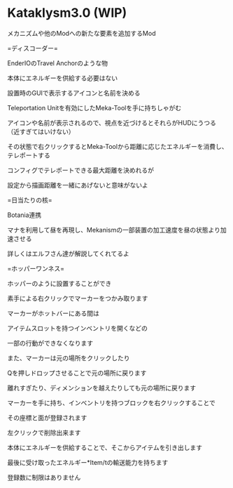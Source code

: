 # Kataklysm3.0 (WIP)
メカニズムや他のModへの新たな要素を追加するMod

=ディスコーダー=

EnderIOのTravel Anchorのような物

本体にエネルギーを供給する必要はない

設置時のGUIで表示するアイコンと名前を決める

Teleportation Unitを有効にしたMeka-Toolを手に持ちしゃがむ

アイコンや名前が表示されるので、視点を近づけるとそれらがHUDにうつる（近すぎてはいけない）

その状態で右クリックするとMeka-Toolから距離に応じたエネルギーを消費し、テレポートする

コンフィグでテレポートできる最大距離を決めれるが

設定から描画距離を一緒にあげないと意味がないよ

=日当たりの核=

Botania連携

マナを利用して昼を再現し、Mekanismの一部装置の加工速度を昼の状態より加速させる

詳しくはエルフさん達が解説してくれてるよ

=ホッパーワンネス=

ホッパーのように設置することができ

素手による右クリックでマーカーをつかみ取ります

マーカーがホットバーにある間は

アイテムスロットを持つインベントリを開くなどの

一部の行動ができなくなります

また、マーカーは元の場所をクリックしたり

Qを押しドロップさせることで元の場所に戻ります

離れすぎたり、ディメンションを越えたりしても元の場所に戻ります

マーカーを手に持ち、インベントリを持つブロックを右クリックすることで

その座標と面が登録されます

左クリックで削除出来ます

本体にエネルギーを供給することで、そこからアイテムを引き出します

最後に受け取ったエネルギー*Item/tの輸送能力を持ちます

登録数に制限はありません
